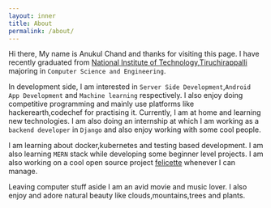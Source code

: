 ```yaml
---
layout: inner
title: About
permalink: /about/
---
```


Hi there, My name is Anukul Chand and thanks for visiting this page. I have recently graduated from [National Institute of Technology,Tiruchirappalli](https://www.nitt.edu/) majoring in `Computer Science and Engineering`. 

In development side, I am interested in `Server Side Development`,`Android App Development` and `Machine learning` respectively. I also enjoy doing competitive programming and mainly use platforms like hackerearth,codechef for practising it. Currently, I am at home and learning new technologies. I am also doing an internship at which I am working as a `backend developer` in `Django` and also enjoy working with some cool people. 

I am learning about docker,kubernetes and testing based development. I am also learning `MERN` stack while developing some beginner level projects. I am also working on a cool open source project [felicette](https://github.com/plant99/felicette) whenever I can manage.

Leaving computer stuff aside I am an avid movie and music lover. I also enjoy and adore natural beauty like clouds,mountains,trees and plants.
